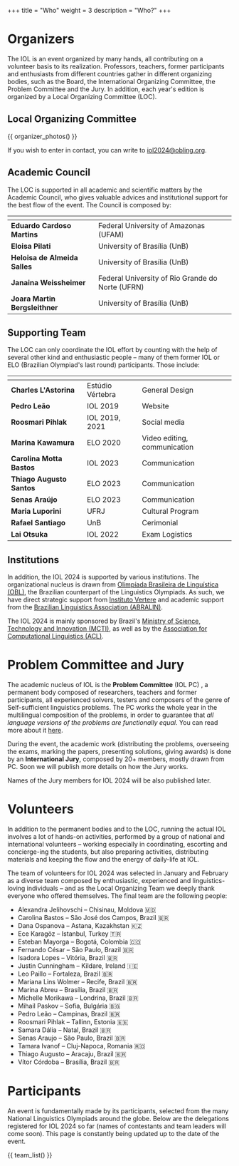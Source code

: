 +++
title = "Who"
weight = 3
description = "Who?"
+++

# Organizers

The IOL is an event organized by many hands, all contributing on a volunteer basis to its realization. Professors, teachers, former participants and enthusiasts from different countries gather in different organizing bodies, such as the Board, the International Organizing Committee, the Problem Committee and the Jury. In addition, each year's edition is organized by a Local Organizing Committee (LOC).

## Local Organizing Committee

{{ organizer_photos() }}

If you wish to enter in contact, you can write to [iol2024@obling.org](mailto:iol2024@obling.org).

## Academic Council

The LOC is supported in all academic and scientific matters by the Academic Council, who gives valuable advices and institutional support for the best flow of the event. The Council is composed by:

| <!-- -->    | <!-- -->    |
|-------------|-------------|
| **Eduardo Cardoso Martins** | Federal University of Amazonas (UFAM) |
| **Eloisa Pilati** | University of Brasília (UnB) |
| **Heloisa de Almeida Salles** | University of Brasília (UnB) |
| **Janaina Weissheimer** | Federal University of Rio Grande do Norte (UFRN) |
| **Joara Martin Bergsleithner** | University of Brasília (UnB) |

## Supporting Team

The LOC can only coordinate the IOL effort by counting with the help of several other kind and enthusiastic people – many of them former IOL or ELO (Brazilian Olympiad's last round) participants. Those include:

| <!-- -->    | <!-- -->    | <!-- -->  |
|-------------|-------------| --- |
| **Charles L'Astorina** | Estúdio Vértebra | General Design |
| **Pedro Leão** | IOL 2019 | Website |
| **Roosmari Pihlak** | IOL 2019, 2021 | Social media |
| **Marina Kawamura** | ELO 2020 | Video editing, communication |
| **Carolina Motta Bastos** | IOL 2023 | Communication |
| **Thiago Augusto Santos** | ELO 2023 | Communication |
| **Senas Araújo** | ELO 2023 | Communication |
| **Maria Luporini** | UFRJ | Cultural Program |
| **Rafael Santiago** | UnB | Cerimonial |
| **Lai Otsuka** | IOL 2022 | Exam Logistics |

## Institutions

In addition, the IOL 2024 is supported by various institutions. The organizational nucleus is drawn from [Olimpíada Brasileira de Linguística (OBL)](https://obling.org), the Brazilian counterpart of the Linguistics Olympiads. As such, we have direct strategic support from [Instituto Vertere](https://institutovertere.org) and academic support from the [Brazilian Linguistics Association (ABRALIN)](https://www.abralin.org/site/).

The IOL 2024 is mainly sponsored by Brazil's [Ministry of Science, Technology and Innovation (MCTI)](https://www.gov.br/mcti/pt-br), as well as by the [Association for Computational Linguistics (ACL)](https://www.aclweb.org/portal/).

# Problem Committee and Jury

The academic nucleus of IOL is the **Problem Committee** (IOL PC) , a permanent body composed of researchers, teachers and former participants, all experienced solvers, testers and composers of the genre of Self-sufficient linguistics problems. The PC works the whole year in the multilingual composition of the problems, in order to guarantee that *all language versions of the problems are functionally equal*. You can read more about it [here](https://ioling.org/pc/).

During the event, the academic work (distributing the problems, overseeing the exams, marking the papers, presenting solutions, giving awards) is done by an **International Jury**, composed by 20+ members, mostly drawn from PC. Soon we will publish more details on how the Jury works.

Names of the Jury members for IOL 2024 will be also published later.

# Volunteers

In addition to the permanent bodies and to the LOC, running the actual IOL involves a lot of hands-on activities, performed by a group of national and international volunteers – working especially in coordinating, escorting and concierge-ing the students, but also preparing activities, distributing materials and keeping the flow and the energy of daily-life at IOL.

The team of volunteers for IOL 2024 was selected in January and February as a diverse team composed by enthusiastic, experienced and linguistics-loving individuals – and as the Local Organizing Team we deeply thank everyone who offered themselves. The final team are the following people:

* Alexandra Jelihovschi – Chisinau, Moldova 🇲🇩
* Carolina Bastos – São José dos Campos, Brazil 🇧🇷
* Dana Ospanova – Astana, Kazakhstan 🇰🇿
* Ece Karagöz – Istanbul, Turkey 🇹🇷
* Esteban Mayorga – Bogotá, Colombia 🇨🇴
* Fernando César – São Paulo, Brazil 🇧🇷
* Isadora Lopes – Vitória, Brazil 🇧🇷
* Justin Cunningham – Kildare, Ireland 🇮🇪
* Leo Paillo – Fortaleza, Brazil 🇧🇷
* Mariana Lins Wolmer – Recife, Brazil 🇧🇷
* Marina Abreu – Brasília, Brazil 🇧🇷
* Michelle Morikawa – Londrina, Brazil 🇧🇷
* Mihail Paskov – Sofia, Bulgária 🇧🇬
* Pedro Leão – Campinas, Brazil 🇧🇷
* Roosmari Pihlak – Tallinn, Estonia 🇪🇪
* Samara Dália – Natal, Brazil 🇧🇷
* Senas Araujo – São Paulo, Brazil 🇧🇷
* Tamara Ivanof – Cluj-Napoca, Romania 🇷🇴
* Thiago Augusto – Aracaju, Brazil 🇧🇷
* Vítor Córdoba – Brasília, Brazil 🇧🇷

# Participants

An event is fundamentally made by its participants, selected from the many National Linguistics Olympiads around the globe. Below are the delegations registered for IOL 2024 so far (names of contestants and team leaders will come soon). This page is constantly being updated up to the date of the event.

{{ team_list() }}
